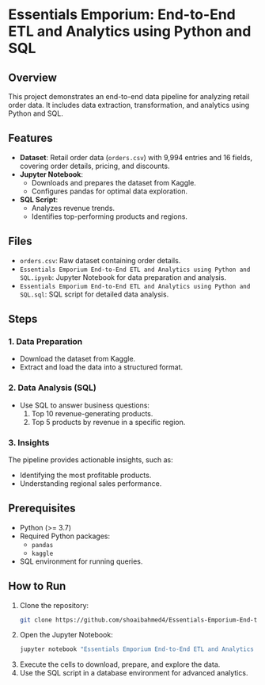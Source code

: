 # Essentials Emporium: End-to-End ETL and Analytics using Python and SQL

## Overview
This project demonstrates an end-to-end data pipeline for analyzing retail order data. It includes data extraction, transformation, and analytics using Python and SQL.

## Features
- **Dataset**: Retail order data (`orders.csv`) with 9,994 entries and 16 fields, covering order details, pricing, and discounts.
- **Jupyter Notebook**:
  - Downloads and prepares the dataset from Kaggle.
  - Configures pandas for optimal data exploration.
- **SQL Script**:
  - Analyzes revenue trends.
  - Identifies top-performing products and regions.

## Files
- `orders.csv`: Raw dataset containing order details.
- `Essentials Emporium End-to-End ETL and Analytics using Python and SQL.ipynb`: Jupyter Notebook for data preparation and analysis.
- `Essentials Emporium End-to-End ETL and Analytics using Python and SQL.sql`: SQL script for detailed data analysis.

## Steps
### 1. Data Preparation
- Download the dataset from Kaggle.
- Extract and load the data into a structured format.

### 2. Data Analysis (SQL)
- Use SQL to answer business questions:
  1. Top 10 revenue-generating products.
  2. Top 5 products by revenue in a specific region.

### 3. Insights
The pipeline provides actionable insights, such as:
- Identifying the most profitable products.
- Understanding regional sales performance.

## Prerequisites
- Python (>= 3.7)
- Required Python packages:
  - `pandas`
  - `kaggle`
- SQL environment for running queries.

## How to Run
1. Clone the repository:
   ```bash
   git clone https://github.com/shoaibahmed4/Essentials-Emporium-End-to-End-ETL-and-Analytics-using-Python-and-SQL.git
   ```
2. Open the Jupyter Notebook:
   ```bash
   jupyter notebook "Essentials Emporium End-to-End ETL and Analytics using Python and SQL.ipynb"
   ```
3. Execute the cells to download, prepare, and explore the data.
4. Use the SQL script in a database environment for advanced analytics.
